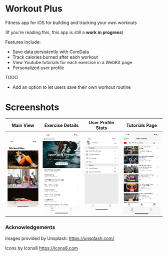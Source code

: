 # Workout Plus

Fitness app for iOS for building and tracking your own workouts 

(If you're reading this, this app is still a __work in progress__)

Features include: 
- Save data persistently with CoreData
- Track calories burned after each workout
- View Youtube tutorials for each exercise in a WebKit page
- Personalized user profile

TODO
- Add an option to let users save their own workout routine

# Screenshots
Main View | Exercise Details | User Profile Stats | Tutorials Page 
------------ | -------------  | ------------- | ------------- 
![](Resources/simulator1.png) | ![](Resources/simulator2.png) | ![](Resources/simulator3.png)| ![](Resources/simulator5.png)

### Acknowledgements
Images provided by Unsplash: https://unsplash.com/

Icons by Icons8 https://icons8.com 
